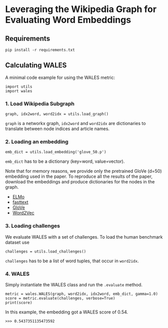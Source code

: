 # Leveraging the Wikipedia Graph for Evaluating Word Embeddings

## Requirements
```
pip install -r requirements.txt
```

## Calculating WALES
A minimal code example for using the WALES metric:
```
import utils
import wales
```

###  1. Load Wikipedia Subgraph
```
graph, idx2word, word2idx = utils.load_graph()
```
`graph` is a networkx graph, `idx2word` and `word2idx` are dictionaries to translate between node indices and article names.

### 2. Loading an embedding
```
emb_dict = utils.load_embedding('glove_50.p')
```
`emb_dict` has to be a dictionary (key=word, value=vector).

Note that for memory reasons, we provide only the pretrained GloVe (d=50) embedding used in the paper.
To reproduce all the results of the paper, download the embeddings and produce dictionaries for the nodes in the graph.

- [ELMo](https://allennlp.org/elmo)
- [fasttext](https://fasttext.cc/docs/en/english-vectors.html)
- [GloVe](https://nlp.stanford.edu/projects/glove/)
- [Word2Vec](https://code.google.com/archive/p/word2vec/)

### 3. Loading challenges
We evaluate WALES with a set of challenges.
To load the human benchmark dataset use
```
challenges = utils.load_challenges()
```
`challenges` has to be a list of word tuples, that occur in `word2idx`.

### 4. WALES
Simply instantiate the WALES class and run the `.evaluate` method.
```
metric = wales.WALES(graph, word2idx, idx2word, emb_dict, gamma=1.0)
score = metric.evaluate(challenges, verbose=True)
print(score)
```
In this example, the embedding got a WALES score of 0.54.
```
>>> 0.5437351135473592
```


